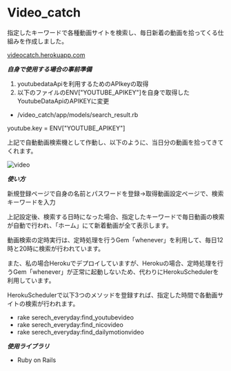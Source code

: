 # Video_catch
 
指定したキーワードで各種動画サイトを検索し、毎日新着の動画を拾ってくる仕組みを作成しました。

[videocatch.herokuapp.com](https://videocatch.herokuapp.com/)

***自身で使用する場合の事前準備***

1. youtubedataApiを利用するためのAPIkeyの取得
2. 以下のファイルのENV["YOUTUBE_APIKEY"]を自身で取得したYoutubeDataApiのAPIKEYに変更

- /video_catch/app/models/search_result.rb

youtube.key = ENV["YOUTUBE_APIKEY"]

上記で自動動画検索機として作動し、以下のように、当日分の動画を拾ってきてくれます。

![video](https://i.imgur.com/jFP1c6q.png)

***使い方***

新規登録ページで自身の名前とパスワードを登録→取得動画設定ページで、検索キーワードを入力

上記設定後、検索する日時になった場合、指定したキーワードで毎日動画の検索が自動で行われ、「ホーム」にて新着動画が全て表示します。

動画検索の定時実行は、定時処理を行うGem「whenever」を利用して、毎日12時と20時に検索が行われています。

また、私の場合Herokuでデプロイしていますが、Herokuの場合、定時処理を行うGem「whenever」が正常に起動しないため、代わりにHerokuSchedulerを利用しています。

HerokuSchedulerで以下3つのメソッドを登録すれば、指定した時間で各動画サイトの検索が行われます。

- rake serech_everyday:find_youtubevideo
- rake serech_everyday:find_nicovideo
- rake serech_everyday:find_dailymotionvideo

***使用ライブラリ***
- Ruby on Rails

